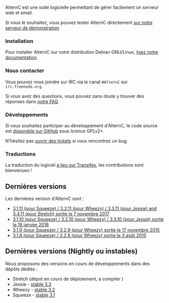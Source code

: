 
AlternC est une suite logicielle permettant de gérer facilement un serveur web et email.

Si vous le souhaitez, vous pouvez tester AlternC directement [sur notre serveur de démonstration](http://demo.alternc.org/)

### Installation

Pour installer AlternC sur votre distribution Debian GNU/Linux, [lisez notre documentation](Install-fr).

### Nous contacter

Vous pouvez nous joindre sur IRC via le canal `#AlternC` sur `irc.freenode.org`

Si vous avez des questions, vous pouvez sans doute y trouver des réponses dans [notre FAQ](FAQ-fr)

### Développements

Si vous souhaitez participer au développement d'AlternC, le code source est [disponible sur GitHub](https://github.com/AlternC/AlternC) sous licence GPLv2+. 

N'hésitez pas [ouvrir des tickets](https://github.com/AlternC/AlternC/issues) si vous rencontrez un bug.

### Traductions 

La traduction du logiciel [a lieu sur Transifex](https://www.transifex.com/octopuce/alternc/), les contributions sont bienvenues !

## Dernières versions

Les dernières version d'AlternC sont : 

* [3.1.11 (pour Squeeze) / 3.2.11 (pour Wheezy) / 3.3.11 (pour Jessie) and 3.4.11 (pour Stretch) sortie le 7 novembre 2017](https://github.com/AlternC/AlternC/releases/tag/3.1.11)
* [3.1.10 (pour Squeeze) / 3.2.10 (pour Wheezy) / 3.3.10 (pour Jessie) sortie le 18 janvier 2016](https://github.com/AlternC/AlternC/releases/tag/3.1.10)
* [3.1.9 (pour Squeeze) / 3.2.9 (pour Wheezy) sortie le 17 novembre 2015](https://github.com/AlternC/AlternC/releases/tag/3.1.9)
* [3.1.8 (pour Squeeze) / 3.2.8 (pour Wheezy) sortie le 3 août 2015](https://github.com/AlternC/AlternC/releases/tag/3.1.8)

## Dernières versions (Nightly ou instables)

Nous proposons des versions en cours de développements dans des dépôts dédiés :
* Stretch (dépot en cours de déploiement, à compiler )
* Jessie - [stable 3.3](http://stable-3-3.nightly.alternc.org/)
* Wheezy - [stable 3.2](http://stable-3-2.nightly.alternc.org/)
* Squeeze - [stable 3.1](http://stable-3-1.nightly.alternc.org/)